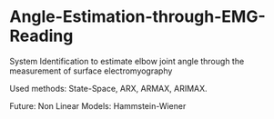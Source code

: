 # Angle-Estimation-through-EMG-Reading
System Identification to estimate elbow joint angle through the measurement of surface electromyography

Used methods: State-Space, ARX, ARMAX, ARIMAX.

Future: Non Linear Models: Hammstein-Wiener
